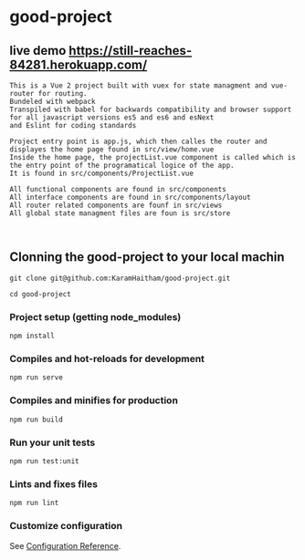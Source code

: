 # good-project
## live demo https://still-reaches-84281.herokuapp.com/
```
This is a Vue 2 project built with vuex for state managment and vue-router for routing.
Bundeled with webpack
Transpiled with babel for backwards compatibility and browser support for all javascript versions es5 and es6 and esNext
and Eslint for coding standards 

Project entry point is app.js, which then calles the router and displayes the home page found in src/view/home.vue
Inside the home page, the projectList.vue component is called which is the entry point of the programatical logice of the app.
It is found in src/components/ProjectList.vue

All functional components are found in src/components
All interface components are found in src/components/layout
All router related components are founf in src/views
All global state managment files are foun is src/store
 
 
```
## Clonning the good-project to your local machin
```
git clone git@github.com:KaramHaitham/good-project.git

cd good-project
```

### Project setup (getting node_modules)
```
npm install
```

### Compiles and hot-reloads for development 
```
npm run serve
```

### Compiles and minifies for production
```
npm run build
```

### Run your unit tests
```
npm run test:unit
```

### Lints and fixes files
```
npm run lint
```

### Customize configuration
See [Configuration Reference](https://cli.vuejs.org/config/).
